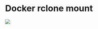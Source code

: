 # Docker rclone mount

![](https://github.com/RealOrangeOne/docker-rclone-mount/workflows/CI/badge.svg)
